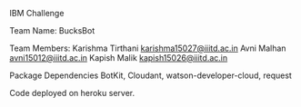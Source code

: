 IBM Challenge 

Team Name: BucksBot

Team Members:
Karishma Tirthani karishma15027@iiitd.ac.in
Avni Malhan		  avni15012@iiitd.ac.in
Kapish Malik	  kapish15026@iiitd.ac.in


Package Dependencies
BotKit, Cloudant, watson-developer-cloud, request

Code deployed on heroku server.






